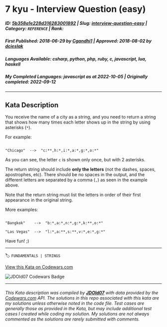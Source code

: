 # 7 kyu - Interview Question (easy)

##### **ID**: [5b358a1e228d316283001892](https://www.codewars.com/kata/5b358a1e228d316283001892) | **Slug**: [interview-question-easy](https://www.codewars.com/kata/5b358a1e228d316283001892) | **Category**: `REFERENCE` | **Rank**: <span style="color:white">7 kyu</span>

##### **First Published**: 2018-06-29 ***by*** [Cgandhi1](https://www.codewars.com/users/Cgandhi1) | **Approved**: 2018-08-02 ***by*** [dcieslak](https://www.codewars.com/users/dcieslak)

##### **Languages Available**: csharp, python, php, ruby, c, javascript, lua, haskell

##### **My Completed Languages**: javascript ***as at*** 2022-10-05 | **Originally completed**: 2022-09-12

---

## Kata Description


You receive the name of a city as a string, and you need to return a string that shows how many times each letter shows up in the string by using asterisks (`*`).



For example:



```

"Chicago"  -->  "c:**,h:*,i:*,a:*,g:*,o:*"

```



As you can see, the letter `c` is shown only once, but with 2 asterisks.



The return string should include **only the letters** (not the dashes, spaces, apostrophes, etc). There should be no spaces in the output, and the different letters are separated by a comma (`,`) as seen in the example above.



Note that the return string must list the letters in order of their first appearance in the original string.



More examples:

```

"Bangkok"    -->  "b:*,a:*,n:*,g:*,k:**,o:*"

"Las Vegas"  -->  "l:*,a:**,s:**,v:*,e:*,g:*"

```



Have fun! ;)

---


🏷 `FUNDAMENTALS | STRINGS`


[View this Kata on Codewars.com](https://www.codewars.com/kata/5b358a1e228d316283001892)

![](https://www.codewars.com/users/jdold07/badges/large "JDOld07 Codewars Badge")

---

###### *This Kata description was compiled by [**JDOld07**](https://tpstech.dev) with data provided by the [Codewars.com](https://www.codewars.com) API.  The solutions in this repo associated with this kata are my solutions unless otherwise noted in the code file.  Test cases are generally those as provided in the Kata, but may include additional test cases I created while coding my solution.  My solutions are not always commented as the solutions are rarely submitted with comments.*
